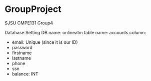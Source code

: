# GroupProject
SJSU CMPE131 Group4

Database Setting
DB name: onlineatm
table name: accounts
column:
- email: Unique (since it is our ID)
- password
- firstname
- lastname
- phone
- ssn
- balance: INT

